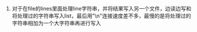 1. 对于在file的lines里面处理line字符串，并将结果写入另一个文件，边读边写和将处理过的字符串写入list，最后用"\n"连接速度差不多，最慢的是将处理过的字符串相加为一个大字符串再进行写入
